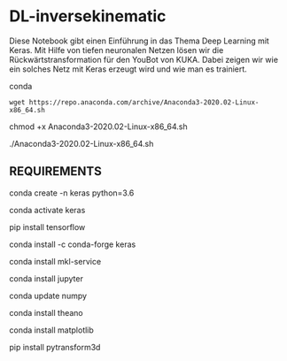 # DL-inversekinematic


Diese Notebook gibt einen Einführung in das Thema Deep Learning mit Keras. 
Mit Hilfe von tiefen neuronalen Netzen lösen wir die Rückwärtstransformation für den YouBot von KUKA.
Dabei zeigen wir wie ein solches Netz mit Keras erzeugt wird und wie man es trainiert.

conda

```wget https://repo.anaconda.com/archive/Anaconda3-2020.02-Linux-x86_64.sh```

chmod +x Anaconda3-2020.02-Linux-x86_64.sh

./Anaconda3-2020.02-Linux-x86_64.sh

## REQUIREMENTS

conda create -n keras python=3.6

conda activate keras

pip install tensorflow

conda install -c conda-forge keras

conda install mkl-service

conda install jupyter

conda update numpy

conda install theano

conda install matplotlib

pip install pytransform3d
